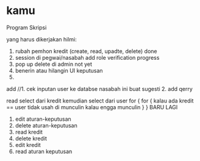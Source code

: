 # kamu
Program Skripsi

yang harus dikerjakan hilmi:
1. rubah pemhon kredit (create, read, upadte, delete) done
2. session di pegwai/nasabah add role verification progress 
3. pop up delete di admin not yet
4. benerin atau hilangin UI keputusan
5. 
add
//1. cek inputan user ke databse nasabah ini buat sugesti
2. add qerry

read
select dari kredit kemudian select dari user
for {
    for {
        kalau ada kredit == user  tidak usah di munculin
        kalau engga munculin
    }
}
BARU LAGI
1. edit aturan-keputusan
2. delete aturan-keputusan
3. read kredit
4. delete kredit
5. edit kredit
6. read aturan keputusan
